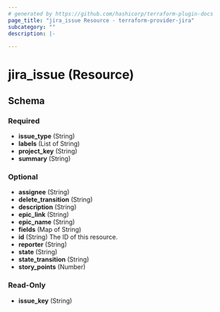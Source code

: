 ```yaml
---
# generated by https://github.com/hashicorp/terraform-plugin-docs
page_title: "jira_issue Resource - terraform-provider-jira"
subcategory: ""
description: |-
  
---
```


# jira_issue (Resource)





<!-- schema generated by tfplugindocs -->
## Schema

### Required

- **issue_type** (String)
- **labels** (List of String)
- **project_key** (String)
- **summary** (String)

### Optional

- **assignee** (String)
- **delete_transition** (String)
- **description** (String)
- **epic_link** (String)
- **epic_name** (String)
- **fields** (Map of String)
- **id** (String) The ID of this resource.
- **reporter** (String)
- **state** (String)
- **state_transition** (String)
- **story_points** (Number)

### Read-Only

- **issue_key** (String)


